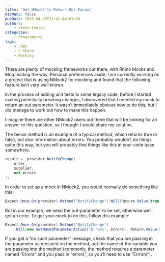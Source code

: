 ```yaml
---
title: 'Get NMock2 to Return Out Params'
navMenu: false
pubDate: 2010-04-29T21:41:44+01:00
authors:
    - steve-fenton
categories:
    - Programming
tags:
    - .net
    - C-Sharp
    - Mocking
---
```


There are plenty of mocking frameworks out there, with Rhino Mocks and Moq leading the way. Personal preferences aside, I am currently working on a project that is using NMock2 for mocking and found that the following feature isn’t very well known.

In the process of adding unit tests to some legacy code, before I started making potentially breaking changes, I discovered that I needed my mock to return an out parameter. It wasn’t immediately obvious how to do this, but I did manage to work out how to make this happen.

I imagine there are other NMock2 users out there that will be looking for an answer to this question, so I thought I would share my solution.

The below method is an example of a typical method, which returns true or false, but also information about errors. You probably wouldn’t do things quite this way, but you will probably find things like this in your code base somewhere.

```csharp
result = _provider.NotifyChange(
    order,
    supplier,
    out errors
);
```

In order to set up a mock in NMock2, you would normally do something like this:

```csharp
Expect.Once.On(provider).Method("NotifyChange").Will(Return.Value(true));
```

But in our example, we need the out-parameter to be set, otherwise we’ll get an error. To get your mock to do this, follow this example:

```csharp
Expect.Once.On(provider).Method("NotifyChange")
    .Will(new SetNamedParameterAction("Errors", errors), Return.Value(true));
```

If you get a “no such parameter” message, check that you are passing in the parameter as declared on the method, not the name of the variable you are passing into the method (commonly, the method requires a parameter named “Errors” and you pass in “errors”, so you’ll need to use “Errrors”).
